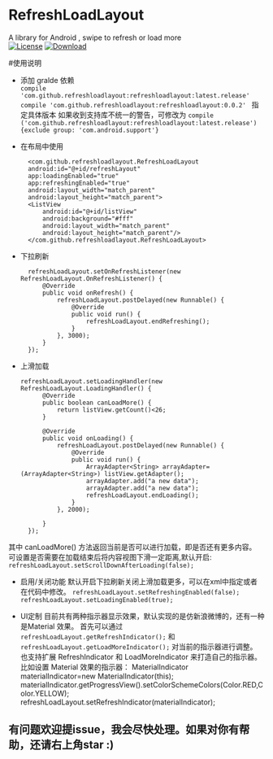 # RefreshLoadLayout
A library for Android , swipe to refresh or load more  
[![License](https://img.shields.io/badge/license-Apache%202-green.svg)](https://www.apache.org/licenses/LICENSE-2.0)
[![Download](https://api.bintray.com/packages/jellybean/RefreshLoadLayout/com.github.refreshloadlayout/images/download.svg) ](https://bintray.com/jellybean/RefreshLoadLayout/com.github.refreshloadlayout/_latestVersion)

 #使用说明
- 添加 gralde 依赖  
`compile 'com.github.refreshloadlayout:refreshloadlayout:latest.release'`  
`compile 'com.github.refreshloadlayout:refreshloadlayout:0.0.2' `  指定具体版本
如果收到支持库不统一的警告，可修改为  `compile ('com.github.refreshloadlayout:refreshloadlayout:latest.release'){exclude group: 'com.android.support'}`

- 在布局中使用

        <com.github.refreshloadlayout.RefreshLoadLayout
        android:id="@+id/refreshLayout"
        app:loadingEnabled="true"
        app:refreshingEnabled="true"
        android:layout_width="match_parent"
        android:layout_height="match_parent">
        <ListView
            android:id="@+id/listView"
            android:background="#fff"
            android:layout_width="match_parent"
            android:layout_height="match_parent"/>
        </com.github.refreshloadlayout.RefreshLoadLayout>
- 下拉刷新


        refreshLoadLayout.setOnRefreshListener(new RefreshLoadLayout.OnRefreshListener() {
            @Override
            public void onRefresh() {
                refreshLoadLayout.postDelayed(new Runnable() {
                    @Override
                    public void run() {
                        refreshLoadLayout.endRefreshing();
                    }
                }, 3000);
            }
        });
- 上滑加载

      refreshLoadLayout.setLoadingHandler(new RefreshLoadLayout.LoadingHandler() {
            @Override
            public boolean canLoadMore() {
                return listView.getCount()<26;
            }
    
            @Override
            public void onLoading() {
                refreshLoadLayout.postDelayed(new Runnable() {
                    @Override
                    public void run() {
                        ArrayAdapter<String> arrayAdapter= (ArrayAdapter<String>) listView.getAdapter();
                        arrayAdapter.add("a new data");
                        arrayAdapter.add("a new data");
                        refreshLoadLayout.endLoading();
                    }
                }, 2000);
    
            }
        });
其中 canLoadMore() 方法返回当前是否可以进行加载，即是否还有更多内容。
可设置是否需要在加载结束后将内容视图下滑一定距离,默认开启:
`refreshLoadLayout.setScrollDownAfterLoading(false);`

- 启用/关闭功能
默认开启下拉刷新关闭上滑加载更多，可以在xml中指定或者在代码中修改。
`refreshLoadLayout.setRefreshingEnabled(false);`
 `refreshLoadLayout.setLoadingEnabled(true);`

- UI定制
目前共有两种指示器显示效果，默认实现的是仿新浪微博的，还有一种是Material 效果。
首先可以通过 `refreshLoadLayout.getRefreshIndicator();` 和 `refreshLoadLayout.getLoadMoreIndicator();` 对当前的指示器进行调整。
也支持扩展 RefreshIndicator 和 LoadMoreIndicator 来打造自己的指示器。
比如设置 Material 效果的指示器：
        MaterialIndicator materialIndicator=new MaterialIndicator(this);
        materialIndicator.getProgressView().setColorSchemeColors(Color.RED,Color.YELLOW);
        refreshLoadLayout.setRefreshIndicator(materialIndicator);

## 有问题欢迎提issue，我会尽快处理。如果对你有帮助，还请右上角star :)